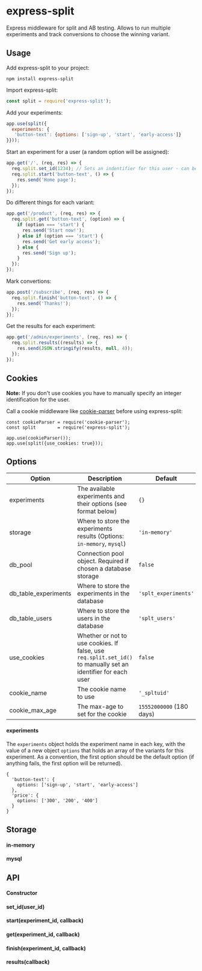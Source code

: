 # express-split
Express middleware for split and AB testing. Allows to run multiple experiments and track conversions to choose the winning variant.

## Usage
Add express-split to your project:
```shell
npm install express-split
```

Import express-split:
```javascript
const split = require('express-split');
```

Add your experiments:
```javascript
app.use(split({
  experiments: {
   'button-text': {options: ['sign-up', 'start', 'early-access']}
}}));
```

Start an experiment for a user (a random option will be assigned):
```javascript
app.get('/', (req, res) => {
  req.split.set_id(1234); // Sets an indentifier for this user - can be avoided if using cookies
  req.split.start('button-text', () => {
    res.send('Home page');
  });
});
```

Do different things for each variant:
```javascript
app.get('/product', (req, res) => {
  req.split.get('button-text', (option) => {
    if (option === 'start') {
      res.send('Start now!');
    } else if (option === 'start') {
      res.send('Get early access');
    } else {
      res.send('Sign up');
    }
  });
});
```

Mark convertions:
```javascript
app.post('/subscribe', (req, res) => {
  req.split.finish('button-text', () => {
    res.send('Thanks!');
  });
});
```

Get the results for each experiment:
```javascript
app.get('/admin/experiments', (req, res) => {
  req.split.results((results) => {
    res.send(JSON.stringify(results, null, 4));
  });
});
```

## Cookies
**Note:** If you don't use cookies you have to manually specify an integer identification for the user.

Call a cookie middleware like [cookie-parser](https://github.com/expressjs/cookie-parser) before using express-split:
```
const cookieParser = require('cookie-parser');
const split        = require('express-split');

app.use(cookieParser());
app.use(split({use_cookies: true}));
```

## Options
| Option                | Description    | Default                                                                            |
| ----------------------|----------------|------------------------------------------------------------------------------------|
| experiments           | The available experiments and their options (see format below)           | `{}`                     |
| storage               | Where to store the experiments results (Options: `in-memory`, `mysql`)   | `'in-memory'`            |
| db_pool               | Connection pool object. Required if chosen a database storage            | `false`                  |
| db_table_experiments  | Where to store the experiments in the database                           | `'splt_experiments'`     |
| db_table_users        | Where to store the users in the database                                 | `'splt_users'`           |
| use_cookies           | Whether or not to use cookies. If false, use `req.split.set_id()` to manually set an identifier for each user | `false` |
| cookie_name           | The cookie name to use                                                   | `'_spltuid'`             |
| cookie_max_age        | The max-age to set for the cookie                                        | `15552000000` (180 days) |

#### experiments

The `experiments` object holds the experiment name in each key, with the value of a new object `options` that holds an array of the variants for this experiment. As a convention, the first option should be the default option (if anything fails, the first option will be returned).
```
{
  'button-text': {
    options: ['sign-up', 'start', 'early-access']
  },
  'price': {
    options: ['300', '200', '400']
  }
}
```

## Storage
#### in-memory
#### mysql

## API
#### Constructor
#### set_id(user_id)
#### start(experiment_id, callback)
#### get(experiment_id, callback)
#### finish(experiment_id, callback)
#### results(callback)
